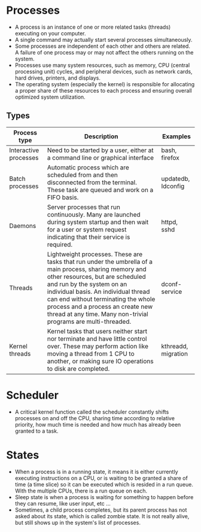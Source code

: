 # Processes
- A process is an instance of one or more related tasks (threads) executing on your computer.
- A single command may actually start several processes simultaneously.
- Some processes are independent of each other and others are related. A failure of one process may or may not affect the others running on the system.
- Processes use many system resources, such as memory, CPU (central processing unit) cycles, and peripheral devices, such as network cards, hard drives, printers, and displays. 
- The operating system (especially the kernel) is responsible for allocating a proper share of these resources to each process and ensuring overall optimized system utilization.
## Types
| Process type          | Description                                                                                                                                                                                                                                                                                                                                                | Examples            |
| --------------------- | ---------------------------------------------------------------------------------------------------------------------------------------------------------------------------------------------------------------------------------------------------------------------------------------------------------------------------------------------------------- | ------------------- |
| Interactive processes | Need to be started by a user, either at a command line or graphical interface                                                                                                                                                                                                                                                                              | bash, firefox       |
| Batch processes       | Automatic process which are scheduled from and then disconnected from the terminal. These task are queued and work on a FIFO basis.                                                                                                                                                                                                                        | updatedb, Idconfig  |
| Daemons               | Server processes that run continuously. Many are launched during system startup and then wait for a user or system request indicating that their service is required.                                                                                                                                                                                      | httpd, sshd         |
| Threads               | Lightweight processes. These are tasks that run under the umbrella of a main process, sharing memory and other resources, but are scheduled and run by the system on an individual basis. An individual thread can end without terminating the whole process and a process an create new thread at any time. Many non-trivial programs are multi-threaded. | dconf-service       |
| Kernel threads        | Kernel tasks that users neither start nor terminate and have little control over. These may perform action like moving a thread from 1 CPU to another, or making sure IO operations to disk are completed.                                                                                                                                                 | kthreadd, migration |
# Scheduler
- A critical kernel function called the scheduler constantly shifts processes on and off the CPU, sharing time according to relative priority, how much time is needed and how much has already been granted to a task.
# States
- When a process is in a running state, it means it is either currently executing instructions on a CPU, or is waiting to be granted a share of time (a time slice) so it can be executed which is resided in a run queue. With the multiple CPUs, there is a run queue on each.
- Sleep state is when a process is waiting for something to happen before they can resume, like user input, etc ...
- Sometimes, a child process completes, but its parent process has not asked about its state, which is called zombie state. It is not really alive, but still shows up in the system's list of processes.
